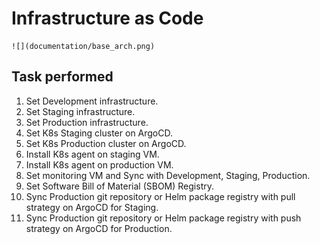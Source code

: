 # Infrastructure as Code

    ![](documentation/base_arch.png)

## Task performed

1. Set Development infrastructure.
2. Set Staging infrastructure.
3. Set Production infrastructure.
4. Set K8s Staging cluster on ArgoCD.
5. Set K8s Production cluster on ArgoCD.
6. Install K8s agent on staging VM.
7. Install K8s agent on production VM.
8. Set monitoring VM and Sync with Development, Staging, Production.
9. Set Software Bill of Material (SBOM) Registry.
10. Sync Production git repository or Helm package registry with pull strategy on ArgoCD for Staging.
11. Sync Production git repository or Helm package registry with push strategy on ArgoCD for Production.
